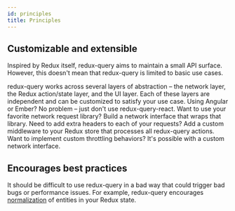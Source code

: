 ```yaml
---
id: principles
title: Principles
---
```


## Customizable and extensible

Inspired by Redux itself, redux-query aims to maintain a small API surface. However, this doesn't mean that redux-query is limited to basic use cases.

redux-query works across several layers of abstraction – the network layer, the Redux action/state layer, and the UI layer. Each of these layers are independent and can be customized to satisfy your use case. Using Angular or Ember? No problem – just don't use redux-query-react. Want to use your favorite network request library? Build a network interface that wraps that library. Need to add extra headers to each of your requests? Add a custom middleware to your Redux store that processes all redux-query actions. Want to implement custom throttling behaviors? It's possible with a custom network interface.

## Encourages best practices

It should be difficult to use redux-query in a bad way that could trigger bad bugs or performance issues. For example, redux-query encourages [normalization](https://redux.js.org/introduction/learning-resources#normalization) of entities in your Redux state.
